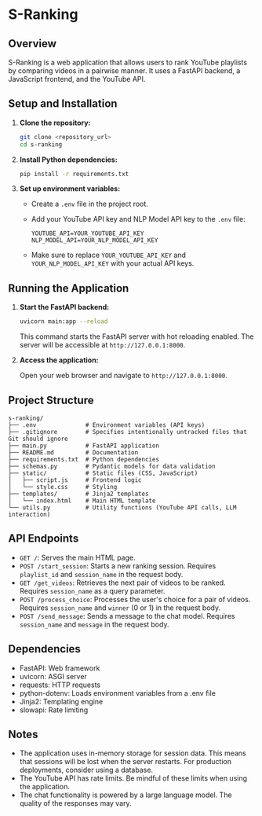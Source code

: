 # S-Ranking

## Overview

S-Ranking is a web application that allows users to rank YouTube playlists by comparing videos in a pairwise manner. It uses a FastAPI backend, a JavaScript frontend, and the YouTube API.

## Setup and Installation

1.  **Clone the repository:**

    ```bash
    git clone <repository_url>
    cd s-ranking
    ```

2.  **Install Python dependencies:**

    ```bash
    pip install -r requirements.txt
    ```

3.  **Set up environment variables:**

    *   Create a `.env` file in the project root.
    *   Add your YouTube API key and NLP Model API key to the `.env` file:

        ```
        YOUTUBE_API=YOUR_YOUTUBE_API_KEY
        NLP_MODEL_API=YOUR_NLP_MODEL_API_KEY
        ```

    *   Make sure to replace `YOUR_YOUTUBE_API_KEY` and `YOUR_NLP_MODEL_API_KEY` with your actual API keys.

## Running the Application

1.  **Start the FastAPI backend:**

    ```bash
    uvicorn main:app --reload
    ```

    This command starts the FastAPI server with hot reloading enabled.  The server will be accessible at `http://127.0.0.1:8000`.

2.  **Access the application:**

    Open your web browser and navigate to `http://127.0.0.1:8000`.

## Project Structure

```
s-ranking/
├── .env              # Environment variables (API keys)
├── .gitignore        # Specifies intentionally untracked files that Git should ignore
├── main.py           # FastAPI application
├── README.md         # Documentation
├── requirements.txt  # Python dependencies
├── schemas.py        # Pydantic models for data validation
├── static/           # Static files (CSS, JavaScript)
│   ├── script.js     # Frontend logic
│   └── style.css     # Styling
├── templates/        # Jinja2 templates
│   └── index.html    # Main HTML template
└── utils.py          # Utility functions (YouTube API calls, LLM interaction)
```

## API Endpoints

*   `GET /`: Serves the main HTML page.
*   `POST /start_session`: Starts a new ranking session.  Requires `playlist_id` and `session_name` in the request body.
*   `GET /get_videos`: Retrieves the next pair of videos to be ranked.  Requires `session_name` as a query parameter.
*   `POST /process_choice`: Processes the user's choice for a pair of videos.  Requires `session_name` and `winner` (0 or 1) in the request body.
*   `POST /send_message`: Sends a message to the chat model. Requires `session_name` and `message` in the request body.

## Dependencies

*   FastAPI: Web framework
*   uvicorn: ASGI server
*   requests: HTTP requests
*   python-dotenv: Loads environment variables from a .env file
*   Jinja2: Templating engine
*   slowapi: Rate limiting

## Notes

*   The application uses in-memory storage for session data.  This means that sessions will be lost when the server restarts.  For production deployments, consider using a database.
*   The YouTube API has rate limits.  Be mindful of these limits when using the application.
*   The chat functionality is powered by a large language model.  The quality of the responses may vary.

